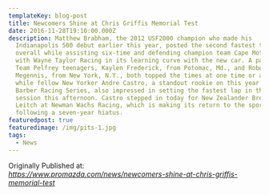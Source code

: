 ```yaml
---
templateKey: blog-post
title: Newcomers Shine at Chris Griffis Memorial Test
date: 2016-11-28T19:10:00.000Z
description: Matthew Brabham, the 2012 USF2000 champion who made his
  Indianapolis 500 debut earlier this year, posted the second fastest time
  overall while assisting six-time and defending champion team Cape Motorsports
  with Wayne Taylor Racing in its learning curve with the new car. A pair of
  Team Pelfrey teenagers, Kaylen Frederick, from Potomac, Md., and Robert
  Megennis, from New York, N.Y., both topped the times at one time or another,
  while fellow New Yorker Andre Castro, a standout rookie on this year’s Skip
  Barber Racing Series, also impressed in setting the fastest lap in the final
  session this afternoon. Castro stepped in today for New Zealander Brendon
  Leitch at Newman Wachs Racing, which is making its return to the sport
  following a seven-year hiatus.
featuredpost: true
featuredimage: /img/pits-1.jpg
tags:
  - News
---
```



Originally Published at: <br>*<https://www.promazda.com/news/newcomers-shine-at-chris-griffis-memorial-test>*